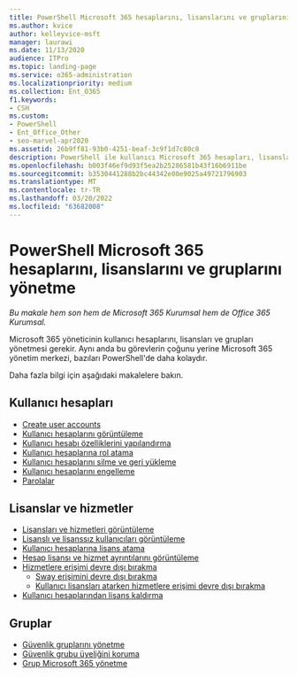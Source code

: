 ```yaml
---
title: PowerShell Microsoft 365 hesaplarını, lisanslarını ve gruplarını yönetme
ms.author: kvice
author: kelleyvice-msft
manager: laurawi
ms.date: 11/13/2020
audience: ITPro
ms.topic: landing-page
ms.service: o365-administration
ms.localizationpriority: medium
ms.collection: Ent_O365
f1.keywords:
- CSH
ms.custom:
- PowerShell
- Ent_Office_Other
- seo-marvel-apr2020
ms.assetid: 26b9ff81-93b0-4251-beaf-3c9f1d7c80c8
description: PowerShell ile kullanıcı Microsoft 365 hesapları, lisansları ve grupları yönetmeyi öğrenin.
ms.openlocfilehash: b003f46ef9d93f5ea2b25286581b43f16b6911be
ms.sourcegitcommit: b3530441288b2bc44342e00e9025a49721796903
ms.translationtype: MT
ms.contentlocale: tr-TR
ms.lasthandoff: 03/20/2022
ms.locfileid: "63682008"
---
```

# <a name="manage-microsoft-365-user-accounts-licenses-and-groups-with-powershell"></a>PowerShell Microsoft 365 hesaplarını, lisanslarını ve gruplarını yönetme

*Bu makale hem son hem de Microsoft 365 Kurumsal hem de Office 365 Kurumsal.*

Microsoft 365 yöneticinin kullanıcı hesaplarını, lisansları ve grupları yönetmesi gerekir. Aynı anda bu görevlerin çoğunu yerine Microsoft 365 yönetim merkezi, bazıları PowerShell'de daha kolaydır.

Daha fazla bilgi için aşağıdaki makalelere bakın.

## <a name="user-accounts"></a>Kullanıcı hesapları

- [Create user accounts](create-user-accounts-with-microsoft-365-powershell.md)
- [Kullanıcı hesaplarını görüntüleme](view-user-accounts-with-microsoft-365-powershell.md)
- [Kullanıcı hesabı özelliklerini yapılandırma](configure-user-account-properties-with-microsoft-365-powershell.md)
- [Kullanıcı hesaplarına rol atama](assign-roles-to-user-accounts-with-microsoft-365-powershell.md)
- [Kullanıcı hesaplarını silme ve geri yükleme](delete-and-restore-user-accounts-with-microsoft-365-powershell.md)
- [Kullanıcı hesaplarını engelleme](block-user-accounts-with-microsoft-365-powershell.md)
- [Parolalar](manage-passwords-with-microsoft-365-powershell.md)

## <a name="licenses-and-services"></a>Lisanslar ve hizmetler
- [Lisansları ve hizmetleri görüntüleme](view-licenses-and-services-with-microsoft-365-powershell.md)
- [Lisanslı ve lisanssız kullanıcıları görüntüleme](view-licensed-and-unlicensed-users-with-microsoft-365-powershell.md)
- [Kullanıcı hesaplarına lisans atama](assign-licenses-to-user-accounts-with-microsoft-365-powershell.md)
- [Hesap lisansı ve hizmet ayrıntılarını görüntüleme](view-account-license-and-service-details-with-microsoft-365-powershell.md)
- [Hizmetlere erişimi devre dışı bırakma](disable-access-to-services-with-microsoft-365-powershell.md)
  - [Sway erişimini devre dışı bırakma](disable-access-to-sway-with-microsoft-365-powershell.md)
  - [Kullanıcı lisansları atarken hizmetlere erişimi devre dışı bırakma](disable-access-to-services-while-assigning-user-licenses.md)
- [Kullanıcı hesaplarından lisans kaldırma](remove-licenses-from-user-accounts-with-microsoft-365-powershell.md)

## <a name="groups"></a>Gruplar
- [Güvenlik gruplarını yönetme](manage-security-groups-with-microsoft-365-powershell.md)
- [Güvenlik grubu üyeliğini koruma](maintain-group-membership-with-microsoft-365-powershell.md)
- [Grup Microsoft 365 yönetme](manage-microsoft-365-groups-with-powershell.md)
